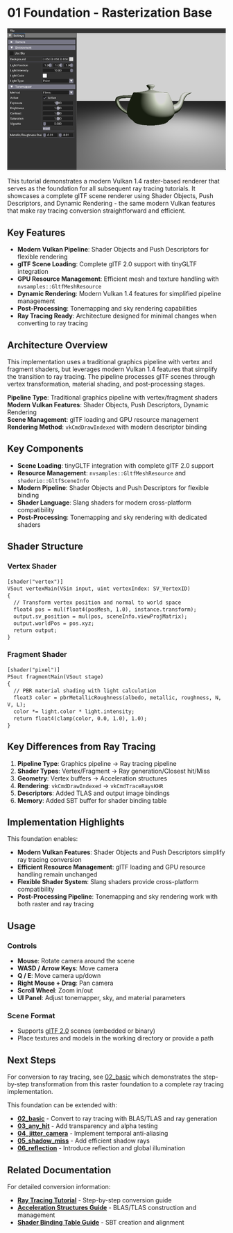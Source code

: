 # 01 Foundation - Rasterization Base
![](/docs/images/01.png)

This tutorial demonstrates a modern Vulkan 1.4 raster-based renderer that serves as the foundation for all subsequent ray tracing tutorials. It showcases a complete glTF scene renderer using Shader Objects, Push Descriptors, and Dynamic Rendering - the same modern Vulkan features that make ray tracing conversion straightforward and efficient.

## Key Features

- **Modern Vulkan Pipeline**: Shader Objects and Push Descriptors for flexible rendering
- **glTF Scene Loading**: Complete glTF 2.0 support with tinyGLTF integration
- **GPU Resource Management**: Efficient mesh and texture handling with `nvsamples::GltfMeshResource`
- **Dynamic Rendering**: Modern Vulkan 1.4 features for simplified pipeline management
- **Post-Processing**: Tonemapping and sky rendering capabilities
- **Ray Tracing Ready**: Architecture designed for minimal changes when converting to ray tracing

## Architecture Overview

This implementation uses a traditional graphics pipeline with vertex and fragment shaders, but leverages modern Vulkan 1.4 features that simplify the transition to ray tracing. The pipeline processes glTF scenes through vertex transformation, material shading, and post-processing stages.

**Pipeline Type**: Traditional graphics pipeline with vertex/fragment shaders  
**Modern Vulkan Features**: Shader Objects, Push Descriptors, Dynamic Rendering  
**Scene Management**: glTF loading and GPU resource management  
**Rendering Method**: `vkCmdDrawIndexed` with modern descriptor binding

## Key Components

- **Scene Loading**: tinyGLTF integration with complete glTF 2.0 support
- **Resource Management**: `nvsamples::GltfMeshResource` and `shaderio::GltfSceneInfo`
- **Modern Pipeline**: Shader Objects and Push Descriptors for flexible binding
- **Shader Language**: Slang shaders for modern cross-platform compatibility
- **Post-Processing**: Tonemapping and sky rendering with dedicated shaders

## Shader Structure

### Vertex Shader
```hlsl
[shader("vertex")]
VSout vertexMain(VSin input, uint vertexIndex: SV_VertexID)
{
  // Transform vertex position and normal to world space
  float4 pos = mul(float4(posMesh, 1.0), instance.transform);
  output.sv_position = mul(pos, sceneInfo.viewProjMatrix);
  output.worldPos = pos.xyz;
  return output;
}
```

### Fragment Shader
```hlsl
[shader("pixel")]
PSout fragmentMain(VSout stage)
{
  // PBR material shading with light calculation
  float3 color = pbrMetallicRoughness(albedo, metallic, roughness, N, V, L);
  color *= light.color * light.intensity;
  return float4(clamp(color, 0.0, 1.0), 1.0);
}
```

## Key Differences from Ray Tracing

1. **Pipeline Type**: Graphics pipeline → Ray tracing pipeline
2. **Shader Types**: Vertex/Fragment → Ray generation/Closest hit/Miss
3. **Geometry**: Vertex buffers → Acceleration structures
4. **Rendering**: `vkCmdDrawIndexed` → `vkCmdTraceRaysKHR`
5. **Descriptors**: Added TLAS and output image bindings
6. **Memory**: Added SBT buffer for shader binding table

## Implementation Highlights

This foundation enables:
- **Modern Vulkan Features**: Shader Objects and Push Descriptors simplify ray tracing conversion
- **Efficient Resource Management**: glTF loading and GPU resource handling remain unchanged
- **Flexible Shader System**: Slang shaders provide cross-platform compatibility
- **Post-Processing Pipeline**: Tonemapping and sky rendering work with both raster and ray tracing

## Usage

### Controls
- **Mouse**: Rotate camera around the scene
- **WASD / Arrow Keys**: Move camera
- **Q / E**: Move camera up/down
- **Right Mouse + Drag**: Pan camera
- **Scroll Wheel**: Zoom in/out
- **UI Panel**: Adjust tonemapper, sky, and material parameters

### Scene Format
- Supports [glTF 2.0](https://www.khronos.org/gltf/) scenes (embedded or binary)
- Place textures and models in the working directory or provide a path

## Next Steps

For conversion to ray tracing, see [02_basic](../02_basic) which demonstrates the step-by-step transformation from this raster foundation to a complete ray tracing implementation.

This foundation can be extended with:
- **[02_basic](../02_basic)** - Convert to ray tracing with BLAS/TLAS and ray generation
- **[03_any_hit](../03_any_hit)** - Add transparency and alpha testing
- **[04_jitter_camera](../04_jitter_camera)** - Implement temporal anti-aliasing
- **[05_shadow_miss](../05_shadow_miss)** - Add efficient shadow rays
- **[06_reflection](../06_reflection)** - Introduce reflection and global illumination

## Related Documentation

For detailed conversion information:
- **[Ray Tracing Tutorial](/docs/index.md)** - Step-by-step conversion guide
- **[Acceleration Structures Guide](/docs/acceleration_structures.md)** - BLAS/TLAS construction and management
- **[Shader Binding Table Guide](/docs/shader_binding_table.md)** - SBT creation and alignment
